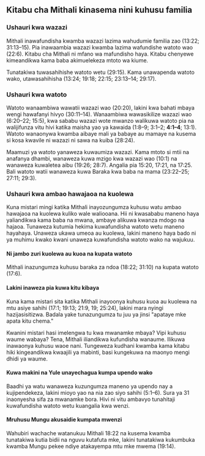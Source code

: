 ## Kitabu cha Mithali kinasema nini kuhusu familia

### Ushauri kwa wazazi

Mithali inawafundisha kwamba wazazi lazima wahudumie familia zao (13:22; 31:13–15). Pia inawaambia wazazi kwamba lazima wafundishe watoto wao (22:6). Kitabu cha Mithali ni mfano wa mafundisho haya. Kitabu chenyewe kimeandikwa kama baba akimuelekeza mtoto wa kiume.

Tunatakiwa tuwasahihishe watoto wetu (29:15). Kama unawapenda watoto wako, utawasahihisha (13:24; 19:18; 22:15; 23:13–14; 29:17).

### Ushauri kwa watoto

Watoto wanaambiwa wawatii wazazi wao (20:20), lakini kwa bahati mbaya wengi hawafanyi hivyo (30:11–14). Wanaambiwa wawasikilize wazazi wao (6:20–22; 15:5), kwa sababu wazazi wote mwanzo walikuwa watoto pia na walijifunza vitu hivi katika maisha yao ya kawaida (1:8–9; 3:1–2; **4:1–4**; 13:1). Watoto wanaonywa kwamba aibaye mali ya babaye au mamaye na kusema si kosa kwavile ni wazazi ni sawa na kuiba (28:24).

Maamuzi ya watoto yanaweza kuwaumiza wazazi. Kama mtoto si mtii na anafanya dhambi, wanaweza kuwa mzigo kwa wazazi wao (10:1) na wanaweza kuwaletea aibu (19:26; 28:7). Angalia pia 15:20, 17:21, na 17:25. Bali watoto watii wanaweza kuwa Baraka kwa baba na mama (23:22–25; 27:11; 29:3).

### Ushauri kwa ambao hawajaoa na kuolewa

Kuna mistari mingi katika Mithali inayozungumza kuhusu watu ambao hawajaoa na kuolewa kuliko wale waliooana. Hii ni kwasababu maneno haya yaliandikwa kama baba na mwana, ambaye alikuwa kwanza mdogo na hajaoa. Tunaweza kutumia hekima kuwafundisha watoto wetu maneno hayahaya. Unaweza ukawa umeoa au kuolewa, lakini maneno haya bado ni ya muhimu kwako kwani unaweza kuwafundisha watoto wako na wajukuu.

#### Ni jambo zuri kuolewa au kuoa na kupata watoto

Mithali inazungumza kuhusu baraka za ndoa (18:22; 31:10) na kupata watoto (17:6).

#### Lakini inaweza pia kuwa kitu kibaya

Kuna kama mistari sita katika Mithali inayoonya kuhusu kuoa au kuolewa na mtu asiye sahihi (17:1; 19:13; 21:9, 19; 25:24), lakini mara nyingi hazijasisitizwa. Badala yake tunazungumza tu juu ya jinsi "apataye mke apata kitu chema."

Kwanini mistari hasi imelengwa tu kwa mwanamke mbaya? Vipi kuhusu waume wabaya? Tena, Mithali iliandikwa kufundisha wanaume. Ilikuwa inawaonya kuhusu waoe nani. Tungeweza kudhani kwamba kama kitabu hiki kingeandikwa kwaajili ya mabinti, basi kungekuwa na maonyo mengi dhidi ya waume.

#### Kuwa makini na Yule unayechagua kumpa upendo wako

Baadhi ya watu wanaweza kuzungumza maneno ya upendo nay a kujipendekeza, lakini mioyo yao na nia zao siyo sahihi (5:1–6). Sura ya 31 inaonyesha sifa za mwanamke bora. Hivi ni vitu ambavyo tunahitaji kuwafundisha watoto wetu kuangalia kwa wenzi.

#### Mruhusu Mungu akusaidie kumpata mwenzi

Wahubiri wachache watanukuu Mithali 18:22 na kusema kwamba tunatakiwa kutia bidii na nguvu kutafuta mke, lakini tunatakiwa kukumbuka kwamba Mungu pekee ndiye atakayempa mtu mke mwema (19:14).

